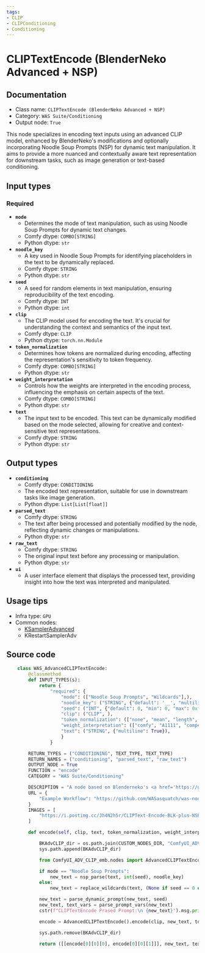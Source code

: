 ```yaml
---
tags:
- CLIP
- CLIPConditioning
- Conditioning
---
```


# CLIPTextEncode (BlenderNeko Advanced + NSP)
## Documentation
- Class name: `CLIPTextEncode (BlenderNeko Advanced + NSP)`
- Category: `WAS Suite/Conditioning`
- Output node: `True`

This node specializes in encoding text inputs using an advanced CLIP model, enhanced by BlenderNeko's modifications and optionally incorporating Noodle Soup Prompts (NSP) for dynamic text manipulation. It aims to provide a more nuanced and contextually aware text representation for downstream tasks, such as image generation or text-based conditioning.
## Input types
### Required
- **`mode`**
    - Determines the mode of text manipulation, such as using Noodle Soup Prompts for dynamic text changes.
    - Comfy dtype: `COMBO[STRING]`
    - Python dtype: `str`
- **`noodle_key`**
    - A key used in Noodle Soup Prompts for identifying placeholders in the text to be dynamically replaced.
    - Comfy dtype: `STRING`
    - Python dtype: `str`
- **`seed`**
    - A seed for random elements in text manipulation, ensuring reproducibility of the text encoding.
    - Comfy dtype: `INT`
    - Python dtype: `int`
- **`clip`**
    - The CLIP model used for encoding the text. It's crucial for understanding the context and semantics of the input text.
    - Comfy dtype: `CLIP`
    - Python dtype: `torch.nn.Module`
- **`token_normalization`**
    - Determines how tokens are normalized during encoding, affecting the representation's sensitivity to token frequency.
    - Comfy dtype: `COMBO[STRING]`
    - Python dtype: `str`
- **`weight_interpretation`**
    - Controls how the weights are interpreted in the encoding process, influencing the emphasis on certain aspects of the text.
    - Comfy dtype: `COMBO[STRING]`
    - Python dtype: `str`
- **`text`**
    - The input text to be encoded. This text can be dynamically modified based on the mode selected, allowing for creative and context-sensitive text representations.
    - Comfy dtype: `STRING`
    - Python dtype: `str`
## Output types
- **`conditioning`**
    - Comfy dtype: `CONDITIONING`
    - The encoded text representation, suitable for use in downstream tasks like image generation.
    - Python dtype: `List[List[float]]`
- **`parsed_text`**
    - Comfy dtype: `STRING`
    - The text after being processed and potentially modified by the node, reflecting dynamic changes or manipulations.
    - Python dtype: `str`
- **`raw_text`**
    - Comfy dtype: `STRING`
    - The original input text before any processing or manipulation.
    - Python dtype: `str`
- **`ui`**
    - A user interface element that displays the processed text, providing insight into how the text was interpreted and manipulated.
## Usage tips
- Infra type: `GPU`
- Common nodes:
    - [KSamplerAdvanced](../../Comfy/Nodes/KSamplerAdvanced.md)
    - KRestartSamplerAdv



## Source code
```python
    class WAS_AdvancedCLIPTextEncode:
        @classmethod
        def INPUT_TYPES(s):
            return {
                "required": {
                    "mode": (["Noodle Soup Prompts", "Wildcards"],),
                    "noodle_key": ("STRING", {"default": '__', "multiline": False}),
                    "seed": ("INT", {"default": 0, "min": 0, "max": 0xffffffffffffffff}),
                    "clip": ("CLIP", ),
                    "token_normalization": (["none", "mean", "length", "length+mean"],),
                    "weight_interpretation": (["comfy", "A1111", "compel", "comfy++"],),
                    "text": ("STRING", {"multiline": True}),
                    }
                }

        RETURN_TYPES = ("CONDITIONING", TEXT_TYPE, TEXT_TYPE)
        RETURN_NAMES = ("conditioning", "parsed_text", "raw_text")
        OUTPUT_NODE = True
        FUNCTION = "encode"
        CATEGORY = "WAS Suite/Conditioning"

        DESCRIPTION = "A node based on Blenderneko's <a href='https://github.com/BlenderNeko/ComfyUI_ADV_CLIP_embw' target='_blank'>Advanced CLIP Text Encode</a>. This version adds the ability to use Noodle Soup Prompts and Wildcards. Wildcards are stored in WAS Node Suite root under the folder 'wildcards'. You can create the folder if it doesn't exist and move your wildcards into it."
        URL = {
            "Example Workflow": "https://github.com/WASasquatch/was-node-suite-comfyui",
        }
        IMAGES = [
            "https://i.postimg.cc/Jh4N2h5r/CLIPText-Encode-BLK-plus-NSP.png",
        ]

        def encode(self, clip, text, token_normalization, weight_interpretation, seed=0, mode="Noodle Soup Prompts", noodle_key="__"):

            BKAdvCLIP_dir = os.path.join(CUSTOM_NODES_DIR, "ComfyUI_ADV_CLIP_emb")
            sys.path.append(BKAdvCLIP_dir)

            from ComfyUI_ADV_CLIP_emb.nodes import AdvancedCLIPTextEncode

            if mode == "Noodle Soup Prompts":
                new_text = nsp_parse(text, int(seed), noodle_key)
            else:
                new_text = replace_wildcards(text, (None if seed == 0 else seed), noodle_key)

            new_text = parse_dynamic_prompt(new_text, seed)
            new_text, text_vars = parse_prompt_vars(new_text)
            cstr(f"CLIPTextEncode Prased Prompt:\n {new_text}").msg.print()

            encode = AdvancedCLIPTextEncode().encode(clip, new_text, token_normalization, weight_interpretation)

            sys.path.remove(BKAdvCLIP_dir)

            return ([[encode[0][0][0], encode[0][0][1]]], new_text, text, { "ui": { "string": new_text } } )

```
